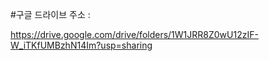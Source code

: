 #구글 드라이브 주소 :

https://drive.google.com/drive/folders/1W1JRR8Z0wU12zIF-W_iTKfUMBzhN14Im?usp=sharing
